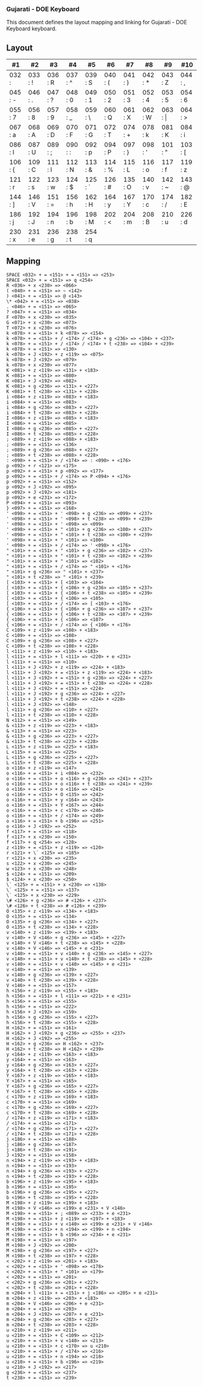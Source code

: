 ### Gujarati - DOE Keyboard
This document defines the layout mapping and linking for Gujarati - DOE Keyboard keyboard.

## Layout

|#1       |#2       |#3       |#4       |#5       |#6       |#7       |#8       |#9       |#10      |
|---------|---------|---------|---------|---------|---------|---------|---------|---------|---------|
| 032 :   | 033 : ! | 036 : R | 037 : ^ | 039 : S | 040 : ( | 041 : ) | 042 : * | 043 : Z | 044 : , |
| 045 : - | 046 : . | 047 : ? | 048 : 0 | 049 : 1 | 050 : 2 | 051 : 3 | 052 : 4 | 053 : 5 | 054 : 6 |
| 055 : 7 | 056 : 8 | 057 : 9 | 058 : _ | 059 : \ | 060 : Q | 061 : X | 062 : W | 063 : \| | 064 : > |
| 067 : a | 068 : A | 069 : D | 070 : F | 071 : G | 072 : T | 074 : + | 078 : k | 081 : K | 084 : i |
| 086 : I | 087 : U | 089 : ; | 090 : : | 092 : p | 094 : P | 097 : } | 098 : ' | 101 : " | 103 : [ |
| 106 : { | 109 : C | 111 : l | 112 : N | 113 : & | 114 : % | 115 : L | 116 : o | 117 : f | 119 : z |
| 121 : r | 122 : s | 123 : w | 124 : $ | 125 : \` | 126 : # | 135 : O | 140 : v | 142 : ~ | 143 : @ |
| 144 : ] | 146 : V | 151 : = | 156 : h | 162 : H | 164 : y | 167 : Y | 170 : c | 174 : / | 182 : E |
| 186 : j | 192 : J | 194 : n | 196 : b | 198 : M | 202 : < | 204 : m | 208 : B | 210 : u | 226 : d |
| 230 : x | 231 : e | 236 : g | 238 : t | 254 : q |

## Mapping

```
SPACE <032> + = <151> + = <151> => <253>
SPACE <032> + = <151> => q <254>
R <036> + x <230> => <066>
( <040> + = <151> => ~ <142>
) <041> + = <151> => @ <143>
\* <042> + = <151> => <038>
. <046> + = <151> => <065>
? <047> + = <151> => <034>
F <070> + x <230> => <035>
G <071> + x <230> => <073>
T <072> + x <230> => <076>
k <078> + = <151> + k <078> => <154>
k <078> + = <151> + / <174> / <174> + g <236> => <104> + <237>
k <078> + = <151> + / <174> / <174> + t <238> => <104> + <239>
k <078> + = <151> => <130>
k <078> + J <192> + z <119> => <075>
k <078> + J <192> => <079>
k <078> + x <230> => <077>
K <081> + z <119> => <131> + <183>
K <081> + = <151> => <080>
K <081> + J <192> => <082>
K <081> + g <236> => <131> + <227>
K <081> + t <238> => <131> + <228>
i <084> + z <119> => <083> + <183>
i <084> + = <151> => <083>
i <084> + g <236> => <083> + <227>
i <084> + t <238> => <083> + <228>
I <086> + z <119> => <085> + <183>
I <086> + = <151> => <085>
I <086> + g <236> => <085> + <227>
I <086> + t <238> => <085> + <228>
; <089> + z <119> => <088> + <183>
; <089> + = <151> => <136>
; <089> + g <236> => <088> + <227>
; <089> + t <238> => <088> + <228>
: <090> + = <151> + / <174> => : <090> + <176>
p <092> + r <121> => <175>
p <092> + = <151> + p <092> => <177>
p <092> + = <151> + / <174> => P <094> + <176>
p <092> + = <151> => <152>
p <092> + J <192> => <095>
p <092> + J <192> => <181>
p <092> + e <231> => <172>
P <094> + = <151> => <093>
} <097> + = <151> => <168>
' <098> + = <151> + ' <098> + g <236> => <099> + <237>
' <098> + = <151> + ' <098> + t <238> => <099> + <239>
' <098> + = <151> + ' <098> => <099>
' <098> + = <151> + " <101> + g <236> => <100> + <237>
' <098> + = <151> + " <101> + t <238> => <100> + <239>
' <098> + = <151> + " <101> => <100>
' <098> + = <151> + / <174> => ' <098> + <176>
" <101> + = <151> + " <101> + g <236> => <102> + <237>
" <101> + = <151> + " <101> + t <238> => <102> + <239>
" <101> + = <151> + " <101> => <102>
" <101> + = <151> + / <174> => " <101> + <176>
" <101> + g <236> => " <101> + <237>
" <101> + t <238> => " <101> + <239>
[ <103> + = <151> + [ <103> => <104>
[ <103> + = <151> + { <106> + g <236> => <105> + <237>
[ <103> + = <151> + { <106> + t <238> => <105> + <239>
[ <103> + = <151> + { <106> => <105>
[ <103> + = <151> + / <174> => [ <103> + <176>
{ <106> + = <151> + { <106> + g <236> => <107> + <237>
{ <106> + = <151> + { <106> + t <238> => <107> + <239>
{ <106> + = <151> + { <106> => <107>
{ <106> + = <151> + / <174> => { <106> + <176>
C <109> + z <119> => <108> + <183>
C <109> + = <151> => <108>
C <109> + g <236> => <108> + <227>
C <109> + t <238> => <108> + <228>
l <111> + z <119> => <110> + <183>
l <111> + = <151> + l <111> => <220> + e <231>
l <111> + = <151> => <110>
l <111> + J <192> + z <119> => <224> + <183>
l <111> + J <192> + = <151> + z <119> => <224> + <183>
l <111> + J <192> + = <151> + g <236> => <224> + <227>
l <111> + J <192> + = <151> + t <238> => <224> + <228>
l <111> + J <192> + = <151> => <224>
l <111> + J <192> + g <236> => <224> + <227>
l <111> + J <192> + t <238> => <224> + <228>
l <111> + J <192> => <148>
l <111> + g <236> => <110> + <227>
l <111> + t <238> => <110> + <228>
N <112> + = <151> => <149>
& <113> + z <119> => <223> + <183>
& <113> + = <151> => <223>
& <113> + g <236> => <223> + <227>
& <113> + t <238> => <223> + <228>
L <115> + z <119> => <225> + <183>
L <115> + = <151> => <225>
L <115> + g <236> => <225> + <227>
L <115> + t <238> => <225> + <228>
o <116> + z <119> => <147>
o <116> + = <151> + i <084> => <232>
o <116> + = <151> + o <116> + g <236> => <241> + <237>
o <116> + = <151> + o <116> + t <238> => <241> + <239>
o <116> + = <151> + o <116> => <241>
o <116> + = <151> + O <135> => <242>
o <116> + = <151> + y <164> => <243>
o <116> + = <151> + Y <167> => <244>
o <116> + = <151> + c <170> => <246>
o <116> + = <151> + / <174> => <249>
o <116> + = <151> + b <196> => <251>
o <116> + J <192> => <252>
f <117> + = <151> => <118>
f <117> + x <230> => <150>
f <117> + q <254> => <128>
z <119> + = <151> + z <119> => <120>
r <121> + \` <125> => <185>
r <121> + x <230> => <235>
s <122> + x <230> => <245>
w <123> + x <230> => <248>
$ <124> + = <151> => <209>
$ <124> + x <230> => <250>
\` <125> + = <151> + x <230> => <138>
\` <125> + = <151> => <137>
\` <125> + x <230> => <229>
\# <126> + g <236> => # <126> + <237>
\# <126> + t <238> => # <126> + <239>
O <135> + z <119> => <134> + <183>
O <135> + = <151> => <134>
O <135> + g <236> => <134> + <227>
O <135> + t <238> => <134> + <228>
v <140> + z <119> => <139> + <183>
v <140> + V <146> + g <236> => <145> + <227>
v <140> + V <146> + t <238> => <145> + <228>
v <140> + V <146> => <145> + e <231>
v <140> + = <151> + v <140> + g <236> => <145> + <227>
v <140> + = <151> + v <140> + t <238> => <145> + <228>
v <140> + = <151> + v <140> => <145> + e <231>
v <140> + = <151> => <139>
v <140> + g <236> => <139> + <227>
v <140> + t <238> => <139> + <228>
V <146> + = <151> => <157>
h <156> + z <119> => <155> + <183>
h <156> + = <151> + l <111> => <221> + e <231>
h <156> + = <151> => <155>
h <156> + = <151> => <222>
h <156> + J <192> => <159>
h <156> + g <236> => <155> + <227>
h <156> + t <238> => <155> + <228>
H <162> + = <151> => <161>
H <162> + J <192> + g <236> => <255> + <237>
H <162> + J <192> => <255>
H <162> + g <236> => H <162> + <237>
H <162> + t <238> => H <162> + <239>
y <164> + z <119> => <163> + <183>
y <164> + = <151> => <163>
y <164> + g <236> => <163> + <227>
y <164> + t <238> => <163> + <228>
Y <167> + z <119> => <165> + <183>
Y <167> + = <151> => <165>
Y <167> + g <236> => <165> + <227>
Y <167> + t <238> => <165> + <228>
c <170> + z <119> => <169> + <183>
c <170> + = <151> => <169>
c <170> + g <236> => <169> + <227>
c <170> + t <238> => <169> + <228>
/ <174> + z <119> => <171> + <183>
/ <174> + = <151> => <171>
/ <174> + g <236> => <171> + <227>
/ <174> + t <238> => <171> + <228>
j <186> + = <151> => <188>
j <186> + g <236> => <187>
j <186> + t <238> => <191>
J <192> + = <151> => <158>
n <194> + z <119> => <193> + <183>
n <194> + = <151> => <193>
n <194> + g <236> => <193> + <227>
n <194> + t <238> => <193> + <228>
b <196> + z <119> => <195> + <183>
b <196> + = <151> => <195>
b <196> + g <236> => <195> + <227>
b <196> + t <238> => <195> + <228>
M <198> + z <119> => <199> + <183>
M <198> + V <146> => <199> e <231> + V <146>
M <198> + = <151> + ; <089> => <233> + e <231>
M <198> + = <151> + z <119> => <197> + <183>
M <198> + = <151> + v <140> => <199> e <231> + V <146>
M <198> + = <151> + n <194> => <199> + n <194>
M <198> + = <151> + b <196> => <234> + e <231>
M <198> + = <151> => <197>
M <198> + J <192> => <200>
M <198> + g <236> => <197> + <227>
M <198> + t <238> => <197> + <228>
< <202> + z <119> => <201> + <183>
< <202> + = <151> + ' <098> => <178>
< <202> + = <151> + " <101> => <179>
< <202> + = <151> => <201>
< <202> + g <236> => <201> + <227>
< <202> + t <238> => <201> + <228>
m <204> + l <111> + = <151> + j <186> => <205> + e <231>
m <204> + z <119> => <203> + <183>
m <204> + V <146> => <206> + e <231>
m <204> + = <151> => <203>
m <204> + J <192> => <207> + e <231>
m <204> + g <236> => <203> + <227>
m <204> + t <238> => <203> + <228>
u <210> + z <119> => <211>
u <210> + = <151> + C <109> => <212>
u <210> + = <151> + v <140> => <213>
u <210> + = <151> + c <170> => u <210>
u <210> + = <151> + / <174> => <216>
u <210> + = <151> + n <194> => <218>
u <210> + = <151> + b <196> => <219>
u <210> + J <192> => <217>
g <236> + = <151> => <237>
t <238> + = <151> => <239>
```
